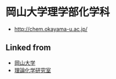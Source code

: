 # 岡山大学理学部化学科


* http://chem.okayama-u.ac.jp/
## Linked from

* [岡山大学](岡山大学.md)
* [理論化学研究室](理論化学研究室.md)
